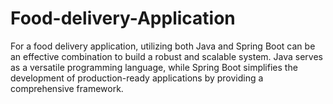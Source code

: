 # Food-delivery-Application
 For a food delivery application, utilizing both Java and Spring Boot can be an effective combination to build a robust and scalable system. Java serves as a versatile programming language, while Spring Boot simplifies the development of production-ready applications by providing a comprehensive framework.
